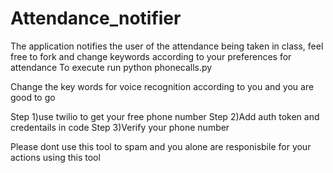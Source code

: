 # Attendance_notifier
The application notifies the user of the attendance being taken in class, feel free to fork and change keywords according to your preferences for attendance 
To execute run python phonecalls.py


Change the key words for voice recognition according to you and you are good to go

Step 1)use twilio to get your free phone number 
Step 2)Add auth token and credentails in code 
Step 3)Verify your phone number 




Please dont use this tool to spam and you alone are responisbile for your actions using this tool
